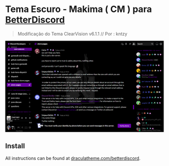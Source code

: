 # Tema Escuro - Makima ( CM ) para [BetterDiscord](https://betterdiscord.net)
> Modificação do Tema ClearVision v6.1.1 // Por : kntzy

![Print](./cooc.png)

## Install

All instructions can be found at [draculatheme.com/betterdiscord](https://draculatheme.com/betterdiscord).
